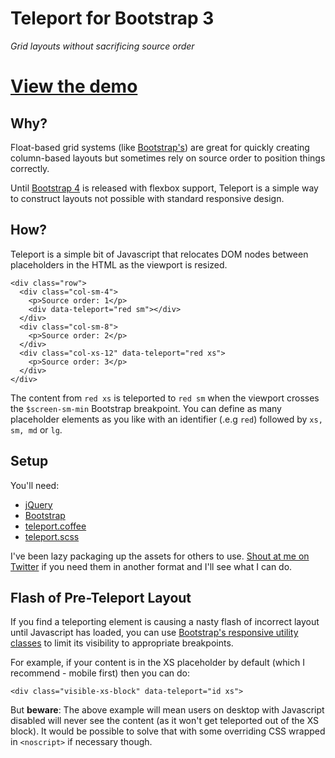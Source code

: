 # Teleport for Bootstrap 3

_Grid layouts without sacrificing source order_

# [View the demo](http://samrayner.github.io/teleport)

## Why?

Float-based grid systems (like [Bootstrap's][bsgs]) are great for quickly creating
column-based layouts but sometimes rely on source order to position things correctly.

Until [Bootstrap 4][bs4] is released with flexbox support, Teleport is a simple way to
construct layouts not possible with standard responsive design.

[bs4]: http://v4-alpha.getbootstrap.com/
[bsgs]: http://getbootstrap.com/css/

## How?

Teleport is a simple bit of Javascript that relocates DOM nodes between
placeholders in the HTML as the viewport is resized.

    <div class="row">
      <div class="col-sm-4">
        <p>Source order: 1</p>
        <div data-teleport="red sm"></div>
      </div>
      <div class="col-sm-8">
        <p>Source order: 2</p>
      </div>
      <div class="col-xs-12" data-teleport="red xs">
        <p>Source order: 3</p>
      </div>
    </div>

The content from `red xs` is teleported to `red sm` when the viewport crosses the
`$screen-sm-min` Bootstrap breakpoint. You can define as many placeholder elements as you
like with an identifier (.e.g `red`) followed by `xs, sm, md` or `lg`.

## Setup

You'll need:

- [jQuery](https://jquery.com/)
- [Bootstrap](http://getbootstrap.com/)
- [teleport.coffee](https://github.com/samrayner/teleport/blob/source/source/assets/javascripts/teleport.coffee)
- [teleport.scss](https://github.com/samrayner/teleport/blob/source/source/assets/stylesheets/teleport.scss)

I've been lazy packaging up the assets for others to use. [Shout at me on Twitter][tw] if you need them in another format and I'll see what I can do.

## Flash of Pre-Teleport Layout

If you find a teleporting element is causing a nasty flash of incorrect layout until Javascript has loaded, you can use [Bootstrap's responsive utility classes][util] to limit its visibility to appropriate breakpoints.

For example, if your content is in the XS placeholder by default (which I recommend - mobile first) then you can do:

    <div class="visible-xs-block" data-teleport="id xs">

But **beware**: The above example will mean users on desktop with Javascript disabled will never see the content (as it won't get teleported out of the XS block). It would be possible to solve that with some overriding CSS wrapped in `<noscript>` if necessary though.

[util]: http://getbootstrap.com/css/#responsive-utilities
[tw]: http://twitter.com/samrayner

